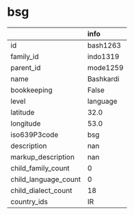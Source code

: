 # bsg
|                      | info      |
|:---------------------|:----------|
| id                   | bash1263  |
| family_id            | indo1319  |
| parent_id            | mode1259  |
| name                 | Bashkardi |
| bookkeeping          | False     |
| level                | language  |
| latitude             | 32.0      |
| longitude            | 53.0      |
| iso639P3code         | bsg       |
| description          | nan       |
| markup_description   | nan       |
| child_family_count   | 0         |
| child_language_count | 0         |
| child_dialect_count  | 18        |
| country_ids          | IR        |